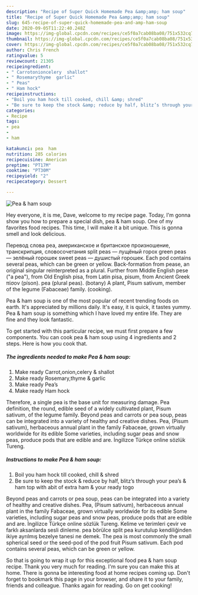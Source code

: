 ```yaml
---
description: "Recipe of Super Quick Homemade Pea &amp;amp; ham soup"
title: "Recipe of Super Quick Homemade Pea &amp;amp; ham soup"
slug: 645-recipe-of-super-quick-homemade-pea-and-amp-ham-soup
date: 2020-09-05T11:22:40.248Z
image: https://img-global.cpcdn.com/recipes/ce5f0a7cab08ba08/751x532cq70/pea-ham-soup-recipe-main-photo.jpg
thumbnail: https://img-global.cpcdn.com/recipes/ce5f0a7cab08ba08/751x532cq70/pea-ham-soup-recipe-main-photo.jpg
cover: https://img-global.cpcdn.com/recipes/ce5f0a7cab08ba08/751x532cq70/pea-ham-soup-recipe-main-photo.jpg
author: Chris French
ratingvalue: 5
reviewcount: 21305
recipeingredient:
- " Carrotonioncelery  shallot"
- " Rosemarythyme  garlic"
- " Peas"
- " Ham hock"
recipeinstructions:
- "Boil you ham hock till cooked, chill &amp; shred"
- "Be sure to keep the stock &amp; reduce by half, blitz’s through your pea’s &amp; ham top with abit of extra ham &amp; your ready togo"
categories:
- Recipe
tags:
- pea
- 
- ham

katakunci: pea  ham 
nutrition: 285 calories
recipecuisine: American
preptime: "PT17M"
cooktime: "PT30M"
recipeyield: "2"
recipecategory: Dessert

---
```



![Pea &amp; ham soup](https://img-global.cpcdn.com/recipes/ce5f0a7cab08ba08/751x532cq70/pea-ham-soup-recipe-main-photo.jpg)

Hey everyone, it is me, Dave, welcome to my recipe page. Today, I'm gonna show you how to prepare a special dish, pea &amp; ham soup. One of my favorites food recipes. This time, I will make it a bit unique. This is gonna smell and look delicious.

Перевод слова pea, американское и британское произношение, транскрипция, словосочетания split peas — лущёный горох green peas — зелёный горошек sweet peas — душистый горошек. Each pod contains several peas, which can be green or yellow. Back-formation from pease, an original singular reinterpreted as a plural. Further from Middle English pese (&#34;a pea&#34;), from Old English pisa, from Latin pisa, pisum, from Ancient Greek πίσον (píson). pea (plural peas). (botany) A plant, Pisum sativum, member of the legume (Fabaceae) family. (cooking).

Pea &amp; ham soup is one of the most popular of recent trending foods on earth. It's appreciated by millions daily. It's easy, it is quick, it tastes yummy. Pea &amp; ham soup is something which I have loved my entire life. They are fine and they look fantastic.


To get started with this particular recipe, we must first prepare a few components. You can cook pea &amp; ham soup using 4 ingredients and 2 steps. Here is how you cook that.

<!--inarticleads1-->

##### The ingredients needed to make Pea &amp; ham soup:

1. Make ready  Carrot,onion,celery &amp; shallot
1. Make ready  Rosemary,thyme &amp; garlic
1. Make ready  Pea’s
1. Make ready  Ham hock


Therefore, a single pea is the base unit for measuring damage. Pea definition, the round, edible seed of a widely cultivated plant, Pisum sativum, of the legume family. Beyond peas and carrots or pea soup, peas can be integrated into a variety of healthy and creative dishes. Pea, (Pisum sativum), herbaceous annual plant in the family Fabaceae, grown virtually worldwide for its edible Some varieties, including sugar peas and snow peas, produce pods that are edible and are. İngilizce Türkçe online sözlük Tureng. 

<!--inarticleads2-->

##### Instructions to make Pea &amp; ham soup:

1. Boil you ham hock till cooked, chill &amp; shred
1. Be sure to keep the stock &amp; reduce by half, blitz’s through your pea’s &amp; ham top with abit of extra ham &amp; your ready togo


Beyond peas and carrots or pea soup, peas can be integrated into a variety of healthy and creative dishes. Pea, (Pisum sativum), herbaceous annual plant in the family Fabaceae, grown virtually worldwide for its edible Some varieties, including sugar peas and snow peas, produce pods that are edible and are. İngilizce Türkçe online sözlük Tureng. Kelime ve terimleri çevir ve farklı aksanlarda sesli dinleme. pea börülce split pea kurutulup kendiliğinden ikiye ayrılmış bezelye tanesi ne demek. The pea is most commonly the small spherical seed or the seed-pod of the pod fruit Pisum sativum. Each pod contains several peas, which can be green or yellow. 

So that is going to wrap it up for this exceptional food pea &amp; ham soup recipe. Thank you very much for reading. I'm sure you can make this at home. There is gonna be interesting food at home recipes coming up. Don't forget to bookmark this page in your browser, and share it to your family, friends and colleague. Thanks again for reading. Go on get cooking!
